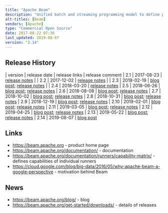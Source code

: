 ```yaml
---
title: "Apache Beam"
description: "Unified batch and streaming programming model to define portable data processing pipelines and execute these using a range of different engines. Originating from the Google Dataflow model, focuses on unifying both styles of processing by treating static data sets as streams (which happen to have a beginning and an end), while achieving data correctness and the ability to handle late-arriving data through a set of abstractions and concepts that give users control over estimated quality of arrived data (completeness), duration to wait for results (latency) and how much speculative/redundant computation to do (cost). Allows business logic, data characteristics and trade-off strategies to be defined via different programming languages through pluggable language SDKs (with out of the box support for Java and Python).  Supports a range of pluggable runtime platforms through pipeline runners, with support for a direct runner (for development and testing pipelines in a non-distributed environment), Apache Apex, Flink, Spark, and (under development) Gearpump runners, and a Google Cloud Dataflow runner. Also supports a growing set of connectors that allow pipelines to read and write data to various data storage systems (IOs). An Apache project, opened sourced by Google in January 2016, graduated in January 2017, with a first stable release (2.0) in May 2017. Written in Java and Python and under active development with a large number of contributors including Google, data Artisans, Talend and PayPal."
alt-titles: [Beam]
vendors: [Apache]
type: "Commercial Open Source"
date: 2017-08-22 07:30
last_updated: 2019-08-07
version: "2.14"
---
```

## Release History

| version | release date | release links | release comment
| 2.1 | 2017-08-23 | [release notes](https://issues.apache.org/jira/secure/ReleaseNote.jspa?projectId=12319527&version=12340528) |
| 2.2 | 2017-12-02 | [release notes](https://issues.apache.org/jira/secure/ReleaseNote.jspa?projectId=12319527&version=12341044) |
| 2.3 | 2018-02-19 | [blog post](https://beam.apache.org/blog/2018/02/19/beam-2.3.0.html); [release notes](https://issues.apache.org/jira/secure/ReleaseNote.jspa?projectId=12319527&version=12341608) |
| 2.4 | 2018-03-20 | [release notes](https://issues.apache.org/jira/secure/ReleaseNote.jspa?projectId=12319527&version=12341608)
| 2.5 | 2018-06-26 | [blog post](https://beam.apache.org/blog/2018/06/26/beam-2.5.0.html); [release notes](https://issues.apache.org/jira/secure/ReleaseNote.jspa?projectId=12319527&version=12342847)
| 2.6 | 2018-08-08 | [blog post](https://beam.apache.org/blog/2018/08/10/beam-2.6.0.html); [release notes](https://issues.apache.org/jira/secure/ReleaseNote.jspa?projectId=12319527&version=12343392)
| 2.7 | 2018-10-02 | [blog post](https://beam.apache.org/blog/2018/10/03/beam-2.7.0.html); [release notes](https://issues.apache.org/jira/secure/ReleaseNote.jspa?projectId=12319527&version=12343654)
| 2.8 | 2018-10-31 | [blog post](https://beam.apache.org/blog/2018/10/29/beam-2.8.0.html); [release notes](https://issues.apache.org/jira/secure/ReleaseNote.jspa?projectId=12319527&version=12343985)
| 2.9 | 2018-12-19 | [blog post](https://beam.apache.org/blog/2018/12/13/beam-2.9.0.html); [release notes](https://issues.apache.org/jira/secure/ReleaseNote.jspa?projectId=12319527&version=12344258)
| 2.10 | 2019-02-01 | [blog post](https://beam.apache.org/blog/2019/02/15/beam-2.10.0.html); [release notes](https://issues.apache.org/jira/secure/ReleaseNote.jspa?projectId=12319527&version=12344540)
| 2.11 | 2019-03-05 | [blog post](https://beam.apache.org/blog/2019/03/05/beam-2.11.0.html); [release notes](https://issues.apache.org/jira/secure/ReleaseNote.jspa?projectId=12319527&version=12344775)
| 2.12 | 2019-04-25 | [blog post](https://beam.apache.org/blog/2019/04/25/beam-2.12.0.html); [release notes](https://jira.apache.org/jira/secure/ReleaseNote.jspa?projectId=12319527&version=12344944)
| 2.13 | 2019-05-22 | [blog post](https://beam.apache.org/blog/2019/05/22/beam-2.13.0.html); [release notes](https://jira.apache.org/jira/secure/ReleaseNote.jspa?projectId=12319527&version=12345166)
| 2.14 | 2019-08-07 | [blog post](https://beam.apache.org/blog/2019/07/31/beam-2.14.0.html)

## Links

* <https://beam.apache.org> - product home page
* <https://beam.apache.org/documentation/> - documentation
* <https://beam.apache.org/documentation/runners/capability-matrix/> - defines capabilities of individual runners
* <https://cloud.google.com/blog/big-data/2016/05/why-apache-beam-a-google-perspective> - motivation behind Beam

## News

* <https://beam.apache.org/blog/> - blog
* <https://beam.apache.org/get-started/downloads/> - details of releases